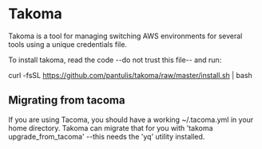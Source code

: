 # Takoma

Takoma is a tool for managing switching AWS environments for several tools using
a unique credentials file.

To install takoma, read the code --do not trust this file-- and run:

   curl -fsSL https://github.com/pantulis/takoma/raw/master/install.sh | bash
   
## Migrating from tacoma

If you are using Tacoma, you should have a working ~/.tacoma.yml in your home directory.  Takoma
can migrate that for you with 'takoma upgrade_from_tacoma' --this needs the 'yq' utility installed.



